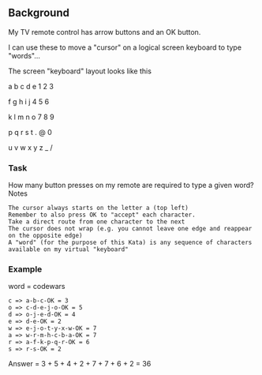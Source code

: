 ## Background

My TV remote control has arrow buttons and an OK button.

I can use these to move a "cursor" on a logical screen keyboard to type "words"...

The screen "keyboard" layout looks like this

a	b	c	d	e	1	2	3

f	g	h	i	j	4	5	6

k	l	m	n	o	7	8	9

p	q	r	s	t	.	@	0

u	v	w	x	y	z	_	/

### Task

How many button presses on my remote are required to type a given word?
Notes

    The cursor always starts on the letter a (top left)
    Remember to also press OK to "accept" each character.
    Take a direct route from one character to the next
    The cursor does not wrap (e.g. you cannot leave one edge and reappear on the opposite edge)
    A "word" (for the purpose of this Kata) is any sequence of characters available on my virtual "keyboard"

### Example

word = codewars

    c => a-b-c-OK = 3
    o => c-d-e-j-o-OK = 5
    d => o-j-e-d-OK = 4
    e => d-e-OK = 2
    w => e-j-o-t-y-x-w-OK = 7
    a => w-r-m-h-c-b-a-OK = 7
    r => a-f-k-p-q-r-OK = 6
    s => r-s-OK = 2

Answer = 3 + 5 + 4 + 2 + 7 + 7 + 6 + 2 = 36